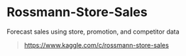 # Rossmann-Store-Sales
Forecast sales using store, promotion, and competitor data

> https://www.kaggle.com/c/rossmann-store-sales
